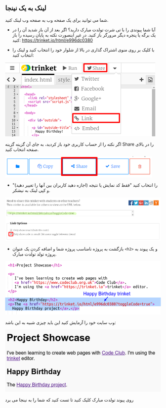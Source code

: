 ## لینک به یک نینجا

شما می توانید برای یک صفحه وب به صفحه وب لینک کنید.

+ آیا شما پیوندی را با تی شرت تولدت مبارک دارید؟ اگر بعد از آن باز شدید آن را در یک برگه یا پنجره دیگر مرورگر باز کنید. در غیر اینصورت نکته به پایان رسیده را باز کنید: <https://trinket.io/html/e996dc0380>

+ با کلیک بر روی منوی اشتراک گذاری در بالا از شلوار خود را انتخاب کنید و لینک را انتخاب کنید:

![تصویری](images/showcase-share1.png)

اگر نکته را از حساب کاربری خود باز کردید، به جای آن گزینه گزینه Share را در بالای صفحه انتخاب کنید.

![تصویری](images/showcase-share2.png)

+ را انتخاب کنید "فقط کد نمایش یا نتیجه (اجازه دهید کاربران بین آنها را تغییر دهید)" و کپی لینک به نیشکر. 

![تصویری](images/showcase-get-link.png)

+ بازگشت به پروژه نامناسب پروژه شما و اضافه کردن یک عنوان `<h2>` و یک پیوند به پروژه تولد تولدت مبارک.

![تصویری](images/showcase-link-trinket.png)

وب سایت خود را آزمایش کنید این باید چیزی شبیه به این باشد:

![تصویری](images/showcase-link-output.png)

روی پیوند تولدت مبارک کلیک کنید تا تست کنید که شما را به نینجا می برد